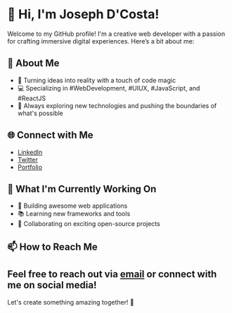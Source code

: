 # 👋 Hi, I'm Joseph D'Costa!

Welcome to my GitHub profile! I'm a creative web developer with a passion for crafting immersive digital experiences. Here’s a bit about me:

## 🚀 About Me
- 🎨 Turning ideas into reality with a touch of code magic
- 💻 Specializing in #WebDevelopment, #UIUX, #JavaScript, and #ReactJS
- 🌟 Always exploring new technologies and pushing the boundaries of what's possible

## 🌐 Connect with Me
- [LinkedIn](https://www.linkedin.com/in/josephdcosta01)
- [Twitter](https://twitter.com/josephdcosta01)
- [Portfolio](https://www.josephdcosta.com)


## 🌱 What I'm Currently Working On
- 🚀 Building awesome web applications
- 📚 Learning new frameworks and tools
- 🤝 Collaborating on exciting open-source projects

## 📫 How to Reach Me
Feel free to reach out via [email](mailto:joseph@dcosta.com) or connect with me on social media!
---
Let's create something amazing together! 🌟
